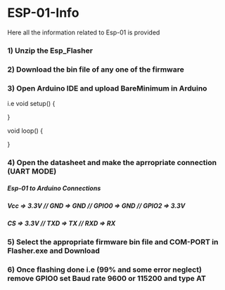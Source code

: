 # ESP-01-Info
Here all the information related to Esp-01 is provided

### 1) Unzip the Esp_Flasher

### 2) Download the bin file of any one of the firmware

### 3) Open Arduino IDE and upload BareMinimum in Arduino 

i.e 
void setup()
{

}

void loop()
{

}

### 4) Open the datasheet and make the aprropriate connection (UART MODE) 

#####    Esp-01 to Arduino Connections

#####    Vcc => 3.3V // GND => GND // GPIO0 => GND  // GPIO2 => 3.3V
#####   CS => 3.3V  // TXD => TX  //  RXD => RX

### 5) Select the appropriate firmware bin file and COM-PORT in Flasher.exe and Download

### 6) Once flashing done i.e (99% and some error neglect) remove GPIO0 set Baud rate 9600 or 115200 and type AT

